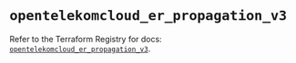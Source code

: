 # `opentelekomcloud_er_propagation_v3`

Refer to the Terraform Registry for docs: [`opentelekomcloud_er_propagation_v3`](https://registry.terraform.io/providers/opentelekomcloud/opentelekomcloud/1.36.23/docs/resources/er_propagation_v3).
